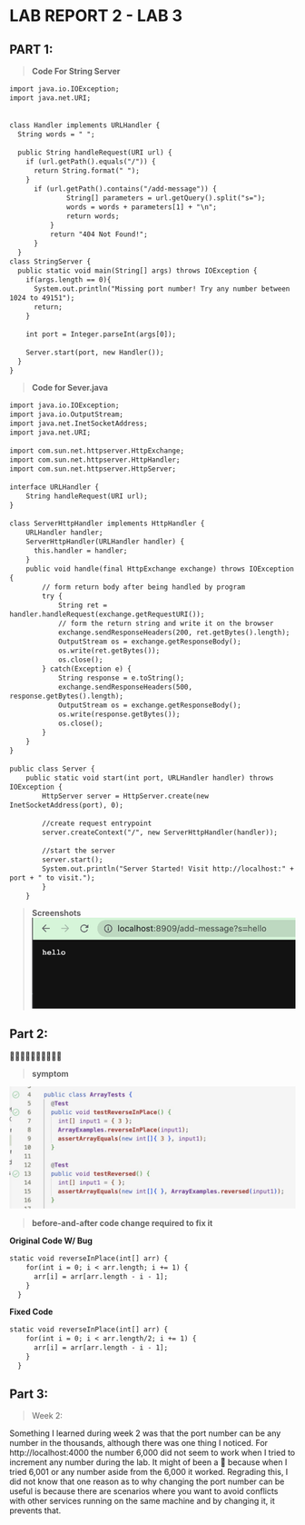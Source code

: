 # LAB REPORT 2 - LAB 3 

## PART 1:
> **Code For String Server**


```
import java.io.IOException;
import java.net.URI;


class Handler implements URLHandler {
  String words = " ";

  public String handleRequest(URI url) {
    if (url.getPath().equals("/")) {
      return String.format(" ");
    }
      if (url.getPath().contains("/add-message")) {
              String[] parameters = url.getQuery().split("s=");
              words = words + parameters[1] + "\n";
              return words; 
          }
          return "404 Not Found!";
      }
  }
class StringServer {
  public static void main(String[] args) throws IOException {
    if(args.length == 0){
      System.out.println("Missing port number! Try any number between 1024 to 49151");
      return;
    }

    int port = Integer.parseInt(args[0]);

    Server.start(port, new Handler());
  }
}

```

> **Code for Sever.java**


```
import java.io.IOException;
import java.io.OutputStream;
import java.net.InetSocketAddress;
import java.net.URI;

import com.sun.net.httpserver.HttpExchange;
import com.sun.net.httpserver.HttpHandler;
import com.sun.net.httpserver.HttpServer;

interface URLHandler {
    String handleRequest(URI url);
}

class ServerHttpHandler implements HttpHandler {
    URLHandler handler;
    ServerHttpHandler(URLHandler handler) {
      this.handler = handler;
    }
    public void handle(final HttpExchange exchange) throws IOException {
        // form return body after being handled by program
        try {
            String ret = handler.handleRequest(exchange.getRequestURI());
            // form the return string and write it on the browser
            exchange.sendResponseHeaders(200, ret.getBytes().length);
            OutputStream os = exchange.getResponseBody();
            os.write(ret.getBytes());
            os.close();
        } catch(Exception e) {
            String response = e.toString();
            exchange.sendResponseHeaders(500, response.getBytes().length);
            OutputStream os = exchange.getResponseBody();
            os.write(response.getBytes());
            os.close();
        }
    }
}

public class Server {
    public static void start(int port, URLHandler handler) throws IOException {
        HttpServer server = HttpServer.create(new InetSocketAddress(port), 0);

        //create request entrypoint
        server.createContext("/", new ServerHttpHandler(handler));

        //start the server
        server.start();
        System.out.println("Server Started! Visit http://localhost:" + port + " to visit.");
        }
    }

```
> **Screenshots**
![Image](https://github.com/afavian/cse15l-lab-reports/blob/8804dd9c68c0776eae4559ef02908ceb7eea6818/ss.png) 


## Part 2:
🐛🐛🐛🐛🐛🐛🐛🐛🐛🐛

> **symptom**

![Image](https://github.com/afavian/cse15l-lab-reports/blob/f1e968562a85ed409b2d870615256ac20bdc8931/symptom.jpg)

> **before-and-after code change required to fix it**

**Original Code W/ Bug**

```
static void reverseInPlace(int[] arr) {
    for(int i = 0; i < arr.length; i += 1) {
      arr[i] = arr[arr.length - i - 1];
    }
  }
``` 

**Fixed Code** 

```
static void reverseInPlace(int[] arr) {
    for(int i = 0; i < arr.length/2; i += 1) {
      arr[i] = arr[arr.length - i - 1];
    }
  }

```

## Part 3:

> Week 2:

Something I learned during week 2 was that the port number can be any number in the thousands, although there was one thing I noticed. For http://localhost:4000 the number 6,000 did not seem to work when I tried to increment any number during the lab. It might of been a 🐛 because when I tried 6,001 or any number aside from the 6,000 it worked.
Regrading this, I did not know that one reason as to why changing the port number can be useful is because there are scenarios where you want to avoid conflicts with other services running on the same machine and by changing it, it prevents that. 
